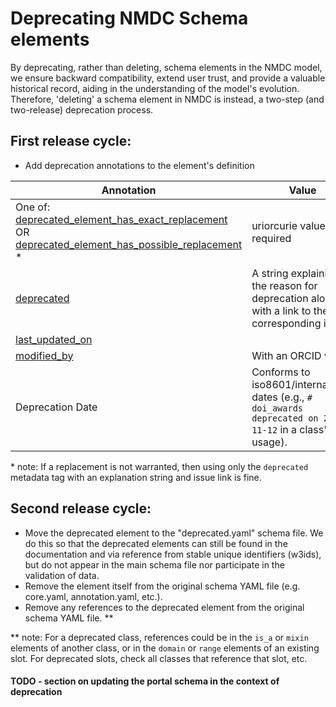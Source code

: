 # Deprecating NMDC Schema elements

By deprecating, rather than deleting, schema elements in the NMDC model, we ensure backward compatibility, extend user 
trust, and provide a valuable historical record, aiding in the understanding of the model's evolution. Therefore, 
'deleting' a schema element in NMDC is instead, a two-step (and two-release) deprecation process.

## First release cycle:

- Add deprecation annotations to the element's definition

| Annotation                                                                                                                                                                                                                                                                           | Value                     |
|--------------------------------------------------------------------------------------------------------------------------------------------------------------------------------------------------------------------------------------------------------------------------------------|---------------------------|
| One of: [deprecated_element_has_exact_replacement](https://linkml.io/linkml-model/latest/docs/deprecated_element_has_exact_replacement/) OR [deprecated_element_has_possible_replacement](https://linkml.io/linkml-model/latest/docs/deprecated_element_has_possible_replacement/) * | uriorcurie value required |
| [deprecated](https://linkml.io/linkml-model/latest/docs/deprecated/)                                                                                                                                                                                                                 | A string explaining the reason for deprecation along with a link to the corresponding issue. |
| [last_updated_on](https://linkml.io/linkml-model/latest/docs/last_updated_on/)                                                                                                                                                                                                       |                           |
| [modified_by](https://linkml.io/linkml-model/latest/docs/modified_by/)                                                                                                                                                                                                               | With an ORCID value       |
| Deprecation Date                                                                                                                                                                                                                                                                     | Conforms to iso8601/international dates (e.g., `# doi_awards deprecated on 2023-11-12` in a class's usage). |

\* note: If a replacement is not warranted, then using only the `deprecated` metadata tag with an explanation 
string and issue link is fine.

## Second release cycle:

- Move the deprecated element to the "deprecated.yaml" schema file.  We do this so that the deprecated elements can
still be found in the documentation and via reference from stable unique identifiers (w3ids), but do not appear in the
main schema file nor participate in the validation of data.
- Remove the element itself from the original schema YAML file (e.g. core.yaml, annotation.yaml, etc.). 
- Remove any references to the deprecated element from the original schema YAML file. \*\*  

\*\* note: For a deprecated class, references could be in the `is_a` or `mixin` elements of another class, 
or in the `domain` or `range` elements of an existing slot. For deprecated slots, check all classes that reference that slot, etc.  

#### TODO - section on updating the portal schema in the context of deprecation
